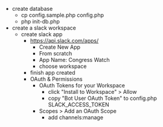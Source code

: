 - create database
  - cp config.sample.php config.php
  - php init-db.php
- create a slack workspace
  - create slack app
    - https://api.slack.com/apps/
        - Create New App
        - From scratch
        - App Name: Congress Watch
        - choose workspace
    - finish app created
    - OAuth & Permissions
      - OAuth Tokens for your Workspace
        - click "Install to Workspace" > Allow
        - copy "Bot User OAuth Token" to config.php SLACK_ACCESS_TOKEN
      - Scopes > Add an OAuth Scope
        - add channels:manage
        
